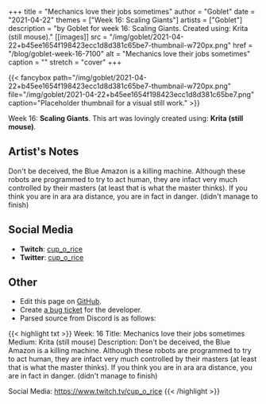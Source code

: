+++
title =       "Mechanics love their jobs sometimes"
author =      "Goblet"
date =        "2021-04-22"
themes =      ["Week 16: Scaling Giants"]
artists =     ["Goblet"]
description = "by Goblet for week 16: Scaling Giants. Created using: Krita (still mouse)."
[[images]]
      src = "/img/goblet/2021-04-22+b45ee1654f198423ecc1d8d381c65be7-thumbnail-w720px.png"
      href = "/blog/goblet-week-16-7100"
      alt = "Mechanics love their jobs sometimes"
      caption = ""
      stretch = "cover"
+++

{{< fancybox path="/img/goblet/2021-04-22+b45ee1654f198423ecc1d8d381c65be7-thumbnail-w720px.png" file="/img/goblet/2021-04-22+b45ee1654f198423ecc1d8d381c65be7.png" caption="Placeholder thumbnail for a visual still work." >}}


Week 16: **Scaling Giants**. This art was lovingly created using: **Krita (still mouse)**.

## Artist's Notes

Don't be deceived, the Blue Amazon is a killing machine. Although these robots are programmed to try to act human, they are infact very much controlled by their masters (at least that is what the master thinks). If you think you are in ara ara distance, you are in fact in danger. (didn't manage to finish)

## Social Media

- **Twitch**: <a href='https://twitch.tv/cup_o_rice' target='_blank'>cup_o_rice</a>
- **Twitter**: <a href='https://twitter.com/cup_o_rice' target='_blank'>cup_o_rice</a>

## Other

- Edit this page on [GitHub](https://github.com/teaminkling/web-refresh/edit/main/content/blog/goblet-week-16-7100.md).
- Create [a bug ticket](https://github.com/teaminkling/web-refresh/issues/new?assignees=&labels=bug&template=problem-report.md&title=) for the developer.
- Parsed source from Discord is as follows:

{{< highlight txt >}}
Week: 16
Title: Mechanics love their jobs sometimes
Medium: Krita (still mouse)
Description: 
Don't be deceived, the Blue Amazon is a killing machine. Although these robots are programmed to try to act human, they are infact very much controlled by their masters (at least that is what the master thinks). If you think you are in ara ara distance, you are in fact in danger. (didn't manage to finish)

Social Media: 
https://www.twitch.tv/cup_o_rice
{{< /highlight >}}